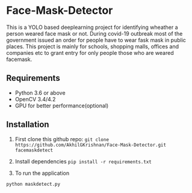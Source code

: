 # Face-Mask-Detector

This is a YOLO based deeplearning project for identifying wheather a person weared face mask or not. During covid-19 outbreak most of the government issued an order for people have to wear fask mask in public places. This project is mainly for schools, shopping malls, offices and companies etc to grant entry for only people those who are weared facemask. 

## Requirements

* Python 3.6 or above
* OpenCV 3.4/4.2
* GPU for better performance(optional)

## Installation

1. First clone this github repo:
`git clone https://github.com/AkhilGKrishnan/Face-Mask-Detector.git facemaskdetect`

2. Install dependencies 
`pip install -r requirements.txt`

3. To run the application

`python maskdetect.py`






